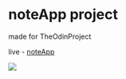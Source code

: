 # noteApp project

made for TheOdinProject

live - [noteApp](https://dovimaj.github.io/noteApp/)

![](gif.gif)

